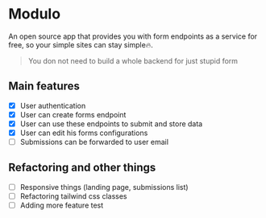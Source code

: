# Modulo

An open source app that provides you with form endpoints as a service for free, so your simple sites can stay simple:fire:.

> You don not need to build a whole backend for just stupid form 

## Main features
- [x] User authentication
- [x] User can create forms endpoint
- [x] User can use these endpoints to submit and store data
- [x] User can edit his forms configurations
- [ ] Submissions can be forwarded to user email

## Refactoring and other things
- [ ] Responsive things (landing page, submissions list)
- [ ] Refactoring tailwind css classes
- [ ] Adding more feature test
